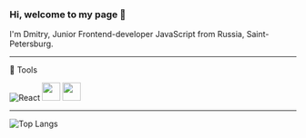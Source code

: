### Hi, welcome to my page 👋

I'm Dmitry, Junior Frontend-developer JavaScript from Russia, Saint-Petersburg.  
***
:wrench: Tools  
  
<img alt="React" src="https://camo.githubusercontent.com/533da8800843b57b91a3227ce7d151ca865a0eeaae675715e209c0092314fa96/68747470733a2f2f696d672e736869656c64732e696f2f62616467652f2d52656163742d3435623864383f7374796c653d666c61742d737175617265266c6f676f3d7265616374266c6f676f436f6c6f723d7768697465" data-canonical-src="https://img.shields.io/badge/-React-45b8d8?style=flat-square&amp;logo=react&amp;logoColor=white" style="max-width:100%;">
<img height="32" width="32" color=#61DAFB src="https://cdn.jsdelivr.net/npm/simple-icons@v4/icons/react.svg" />
<img height="32" width="32" src="https://cdn.jsdelivr.net/npm/simple-icons@v4/icons/html5.svg" />


***
![Top Langs](https://github-readme-stats.vercel.app/api/top-langs/?username=skredmi&layout=compact&theme=tokyonight)

